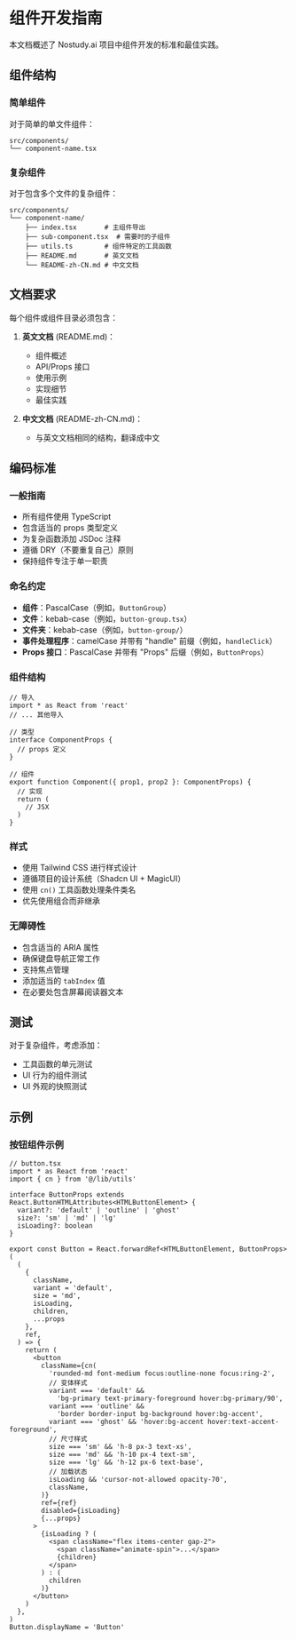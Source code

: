 # 组件开发指南

本文档概述了 Nostudy.ai 项目中组件开发的标准和最佳实践。

## 组件结构

### 简单组件

对于简单的单文件组件：

```
src/components/
└── component-name.tsx
```

### 复杂组件

对于包含多个文件的复杂组件：

```
src/components/
└── component-name/
    ├── index.tsx       # 主组件导出
    ├── sub-component.tsx  # 需要时的子组件
    ├── utils.ts        # 组件特定的工具函数
    ├── README.md       # 英文文档
    └── README-zh-CN.md # 中文文档
```

## 文档要求

每个组件或组件目录必须包含：

1. **英文文档** (README.md)：

   - 组件概述
   - API/Props 接口
   - 使用示例
   - 实现细节
   - 最佳实践

2. **中文文档** (README-zh-CN.md)：
   - 与英文文档相同的结构，翻译成中文

## 编码标准

### 一般指南

- 所有组件使用 TypeScript
- 包含适当的 props 类型定义
- 为复杂函数添加 JSDoc 注释
- 遵循 DRY（不要重复自己）原则
- 保持组件专注于单一职责

### 命名约定

- **组件**：PascalCase（例如，`ButtonGroup`）
- **文件**：kebab-case（例如，`button-group.tsx`）
- **文件夹**：kebab-case（例如，`button-group/`）
- **事件处理程序**：camelCase 并带有 "handle" 前缀（例如，`handleClick`）
- **Props 接口**：PascalCase 并带有 "Props" 后缀（例如，`ButtonProps`）

### 组件结构

```tsx
// 导入
import * as React from 'react'
// ... 其他导入

// 类型
interface ComponentProps {
  // props 定义
}

// 组件
export function Component({ prop1, prop2 }: ComponentProps) {
  // 实现
  return (
    // JSX
  )
}
```

### 样式

- 使用 Tailwind CSS 进行样式设计
- 遵循项目的设计系统（Shadcn UI + MagicUI）
- 使用 `cn()` 工具函数处理条件类名
- 优先使用组合而非继承

### 无障碍性

- 包含适当的 ARIA 属性
- 确保键盘导航正常工作
- 支持焦点管理
- 添加适当的 `tabIndex` 值
- 在必要处包含屏幕阅读器文本

## 测试

对于复杂组件，考虑添加：

- 工具函数的单元测试
- UI 行为的组件测试
- UI 外观的快照测试

## 示例

### 按钮组件示例

```tsx
// button.tsx
import * as React from 'react'
import { cn } from '@/lib/utils'

interface ButtonProps extends React.ButtonHTMLAttributes<HTMLButtonElement> {
  variant?: 'default' | 'outline' | 'ghost'
  size?: 'sm' | 'md' | 'lg'
  isLoading?: boolean
}

export const Button = React.forwardRef<HTMLButtonElement, ButtonProps>(
  (
    {
      className,
      variant = 'default',
      size = 'md',
      isLoading,
      children,
      ...props
    },
    ref,
  ) => {
    return (
      <button
        className={cn(
          'rounded-md font-medium focus:outline-none focus:ring-2',
          // 变体样式
          variant === 'default' &&
            'bg-primary text-primary-foreground hover:bg-primary/90',
          variant === 'outline' &&
            'border border-input bg-background hover:bg-accent',
          variant === 'ghost' && 'hover:bg-accent hover:text-accent-foreground',
          // 尺寸样式
          size === 'sm' && 'h-8 px-3 text-xs',
          size === 'md' && 'h-10 px-4 text-sm',
          size === 'lg' && 'h-12 px-6 text-base',
          // 加载状态
          isLoading && 'cursor-not-allowed opacity-70',
          className,
        )}
        ref={ref}
        disabled={isLoading}
        {...props}
      >
        {isLoading ? (
          <span className="flex items-center gap-2">
            <span className="animate-spin">...</span>
            {children}
          </span>
        ) : (
          children
        )}
      </button>
    )
  },
)
Button.displayName = 'Button'
```
